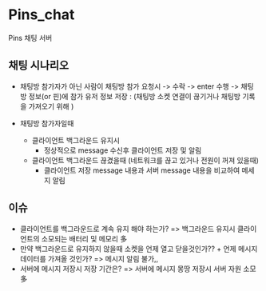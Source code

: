 # Pins_chat
Pins 채팅 서버

## 채팅 시나리오

* 채팅방 참가자가 아닌 사람이 채팅방 참가 요청시  -> 수락 -> enter 수행 -> 채팅방 정보(or 핀)에 참가 유저 정보 저장 : (채팅방 소켓 연결이 끊기거나 채팅방 기록을 가져오기 위해 )

* 채팅방 참가자일때 
    + 클라이언트 백그라운드 유지시 
        - 정상적으로 message 수신후 클라이언트 저장 및 알림 
    + 클라이언트 백그라운드 끊겼을때 (네트워크를 끊고 있거나 전원이 꺼져 있을때)
        - 클라이언트 저장 message 내용과 서버 message 내용을 비교하여 메세지 알림

## 이슈

* 클라이언트를 백그라운드로 계속 유지 해야 하는가? => 백그라운드 유지시 클라이언트의 소모되는 배터리 및 메모리 多
* 만약 백그라운드로 유지하지 않을때 소켓을 언제 열고 닫을것인가?? + 언제 메시지 데이터를 가져올 것인가? => 메시지 알림 불가,,
* 서버에 메시지 저장시 저장 기간은?  => 서버에 메시지 몽땅 저장시 서버 자원 소모 多